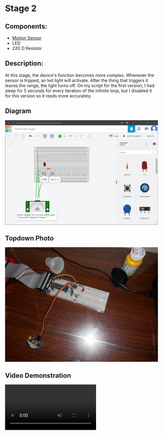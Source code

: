 # Stage 2
## Components:
- [Motion Sensor](https://www.componentsinfo.com/hc-sr501-module-pinout-datasheet/)
- LED
- 220 Ω Resistor

## Description:
At this stage, the device's function becomes more complex. Whenever the sensor is tripped, an led light will activate. After the thing that triggers it leaves the range, the light turns off. On my script for the first version, I had sleep for 5 seconds for every iteration of the infinite loop, but I disabled it for this version so it reads more accurately.
## Diagram
![Circuit Diagram](CircuitDiagrams/CIS-220-Fundamentals-of-Unix-Final-Project-Stage-2.png)
## Topdown Photo
![Top Down Photo](TopDownPhotos/CIS-220-Final-Project-Stage-2-Top-Down-Photo.JPG)
## Video Demonstration
![Video Demonstration](VideoDemonstrations/CIS-220-Final-Project-Stage-2.mp4)